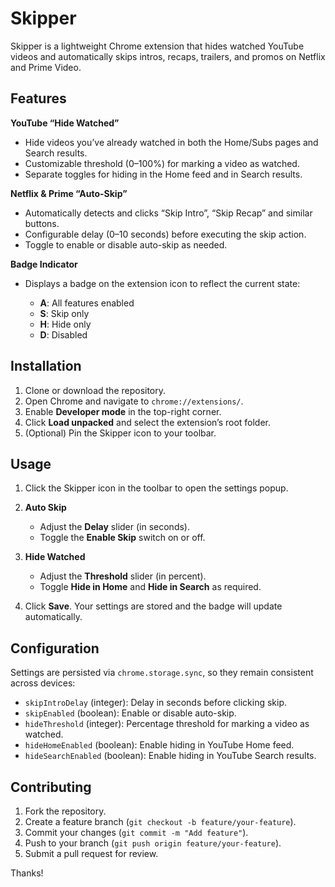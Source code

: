 # Skipper

Skipper is a lightweight Chrome extension that hides watched YouTube videos and automatically skips intros, recaps, trailers, and promos on Netflix and Prime Video.

## Features

**YouTube “Hide Watched”**

- Hide videos you’ve already watched in both the Home/Subs pages and Search results.
- Customizable threshold (0–100%) for marking a video as watched.
- Separate toggles for hiding in the Home feed and in Search results.

**Netflix & Prime “Auto-Skip”**

- Automatically detects and clicks “Skip Intro”, “Skip Recap” and similar buttons.
- Configurable delay (0–10 seconds) before executing the skip action.
- Toggle to enable or disable auto-skip as needed.

**Badge Indicator**

- Displays a badge on the extension icon to reflect the current state:

  - **A**: All features enabled
  - **S**: Skip only
  - **H**: Hide only
  - **D**: Disabled

## Installation

1. Clone or download the repository.
2. Open Chrome and navigate to `chrome://extensions/`.
3. Enable **Developer mode** in the top-right corner.
4. Click **Load unpacked** and select the extension’s root folder.
5. (Optional) Pin the Skipper icon to your toolbar.

## Usage

1. Click the Skipper icon in the toolbar to open the settings popup.
2. **Auto Skip**

   - Adjust the **Delay** slider (in seconds).
   - Toggle the **Enable Skip** switch on or off.

3. **Hide Watched**

   - Adjust the **Threshold** slider (in percent).
   - Toggle **Hide in Home** and **Hide in Search** as required.

4. Click **Save**. Your settings are stored and the badge will update automatically.

## Configuration

Settings are persisted via `chrome.storage.sync`, so they remain consistent across devices:

- `skipIntroDelay` (integer): Delay in seconds before clicking skip.
- `skipEnabled` (boolean): Enable or disable auto-skip.
- `hideThreshold` (integer): Percentage threshold for marking a video as watched.
- `hideHomeEnabled` (boolean): Enable hiding in YouTube Home feed.
- `hideSearchEnabled` (boolean): Enable hiding in YouTube Search results.

## Contributing

1. Fork the repository.
2. Create a feature branch (`git checkout -b feature/your-feature`).
3. Commit your changes (`git commit -m "Add feature"`).
4. Push to your branch (`git push origin feature/your-feature`).
5. Submit a pull request for review.

Thanks!
